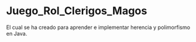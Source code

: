 # Juego_Rol_Clerigos_Magos
El cual se ha creado para aprender e implementar herencia y polimorfismo en Java.
